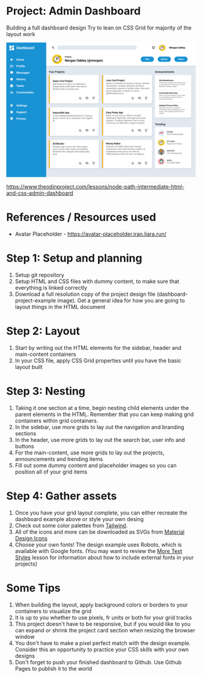 # Project: Admin Dashboard

Building a full dashboard design
Try to lean on CSS Grid for majority of the layout work

![Example Dashboard Project](./dashboard-project-example.png)

https://www.theodinproject.com/lessons/node-path-intermediate-html-and-css-admin-dashboard

# References / Resources used

- Avatar Placeholder - https://avatar-placeholder.iran.liara.run/

# Step 1: Setup and planning
1) Setup git repository
2) Setup HTML and CSS files with dummy content, to make sure that everything is linked correctly
3) Download a full resolution copy of the project design file (dashboard-project-example image). Get a general idea for how you are going to layout things in the HTML document

# Step 2: Layout
1) Start by writing out the HTML elements for the sidebar, header and main-content containers
2) In your CSS file, apply CSS Grid properties until you have the basic layout built

# Step 3: Nesting
1) Taking it one section at a time, begin nesting child elements under the parent elements in the HTML. Remember that you can keep making grid containers within grid containers.
2) In the sidebar, use more grids to lay out the navigation and branding sections
3) In the header, use more grids to lay out the search bar, user info and buttons
4) For the main-content, use more grids to lay out the projects, announcements and trending items
5) Fill out some dummy content and placeholder images so you can position all of your grid items

# Step 4: Gather assets
1) Once you have your grid layout complete, you can either recreate the dashboard example above or style your own desing
2) Check out some color palettes from [Tailwind](https://tailwindcss.com/docs/customizing-colors).
3) All of the icons and more can be downloaded as SVGs from [Material Design Icons](https://pictogrammers.com/library/mdi/)
4) Choose your own fonts! The design example uses Roboto, which is available with Google fonts. (You may want to review the [More Text Styles](https://www.theodinproject.com/lessons/intermediate-html-and-css-more-text-styles) lesson for information about how to include external fonts in your projects)

# Some Tips
1) When building the layout, apply background colors or borders to your containers to visualize the grid
2) It is up to you whether to use pixels, fr units or both for your grid tracks
3) This project doesn't have to be responsive, but if you would like to you can expand or shrink the project card section when resizing the browser window
4) You don't have to make a pixel perfect match with the design example. Consider this an opportunity to practice your CSS skills with your own designs
5) Don't forget to push your finished dashboard to Github. Use Github Pages to publish it to the world
